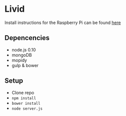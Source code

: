 # Livid

Install instructions for the Raspberry Pi can be found [here](/doc/install/rpi_setup.md)

## Depencencies ###
* node.js 0.10
* mongoDB
* mopidy
* gulp & bower

## Setup ##
* Clone repo
* `npm install`
* `bower install`
* `node server.js`
